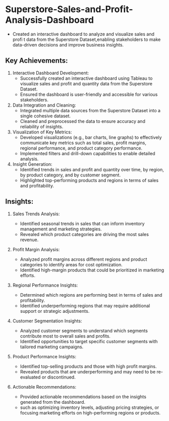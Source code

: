 # Superstore-Sales-and-Profit-Analysis-Dashboard

   - Created an interactive dashboard to analyze and visualize sales and profi t data from the Superstore Dataset,enabling stakeholders to make data-driven decisions and improve business insights.

## Key Achievements:

   1) Interactive Dashboard Development:
        - Successfully created an interactive dashboard using Tableau to visualize sales and profit and quantity data from the Superstore Dataset.
        - Ensured the dashboard is user-friendly and accessible for various stakeholders.
   2) Data Integration and Cleaning:
        - Integrated multiple data sources from the Superstore Dataset into a single cohesive dataset.
        - Cleaned and preprocessed the data to ensure accuracy and reliability of insights.
   3) Visualization of Key Metrics:
        - Developed visualizations (e.g., bar charts, line graphs) to effectively communicate key metrics such as total sales, profit margins, regional performance, and product category performance.
        - Implemented filters and drill-down capabilities to enable detailed analysis.
   4) Insight Generation:
        - Identified trends in sales and profit and quantity over time, by region, by product category, and by customer segment.
        - Highlighted top-performing products and regions in terms of sales and profitability.

## Insights:

   1) Sales Trends Analysis:
        - Identified seasonal trends in sales that can inform inventory management and marketing strategies.
        - Revealed which product categories are driving the most sales revenue.

   2) Profit Margin Analysis:
        - Analyzed profit margins across different regions and product categories to identify areas for cost optimization.
        - Identified high-margin products that could be prioritized in marketing efforts.

   3) Regional Performance Insights:
        - Determined which regions are performing best in terms of sales and profitability.
        - Identified underperforming regions that may require additional support or strategic adjustments.

   4) Customer Segmentation Insights:
        - Analyzed customer segments to understand which segments contribute most to overall sales and profits.
        - Identified opportunities to target specific customer segments with tailored marketing campaigns.

   5) Product Performance Insights:
        - Identified top-selling products and those with high profit margins.
        - Revealed products that are underperforming and may need to be re-evaluated or discontinued.

   6) Actionable Recommendations:
        - Provided actionable recommendations based on the insights generated from the dashboard.
        - such as optimizing inventory levels, adjusting pricing strategies, or focusing marketing efforts on high-performing regions or products.
     
  
